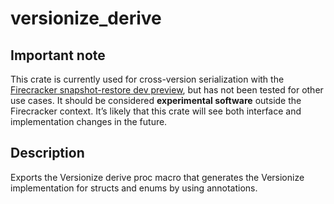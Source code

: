 # versionize_derive

## Important note

This crate is currently used for cross-version serialization with the [Firecracker snapshot-restore dev preview](https://github.com/firecracker-microvm/firecracker/tree/v0.23.0), but has not been tested for other use cases. It should be considered **experimental software** outside the Firecracker context. It’s likely that this crate will see both interface and implementation changes in the future.

## Description

Exports the Versionize derive proc macro that generates the Versionize implementation for structs and enums by using annotations.
